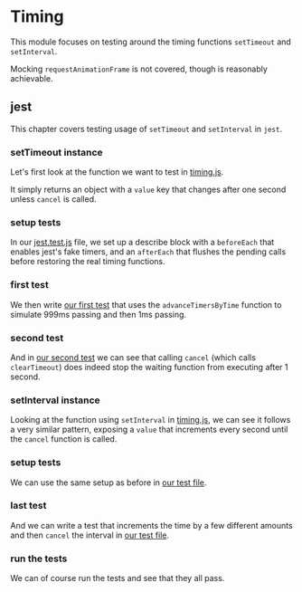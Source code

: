 # Timing

This module focuses on testing around the timing functions `setTimeout` and `setInterval`.

Mocking `requestAnimationFrame` is not covered, though is reasonably achievable.

## jest

This chapter covers testing usage of `setTimeout` and `setInterval` in `jest`.

### setTimeout instance

Let's first look at the function we want to test in [timing.js](/Timing/timing.js#L2-10).

It simply returns an object with a `value` key that changes after one second unless `cancel` is called.

### setup tests

In our [jest.test.js](/Timing/jest.test.js#L3-11) file, we set up a describe block with
a `beforeEach` that enables jest's fake timers, and an `afterEach` that flushes the
pending calls before restoring the real timing functions.

### first test

We then write [our first test](/Timing/jest.test.js#L13-22) that uses the
`advanceTimersByTime` function to simulate 999ms passing and then 1ms passing.

### second test

And in [our second test](/Timing/jest.test.js#L24-35) we can see that calling `cancel`
(which calls `clearTimeout`) does indeed stop the waiting function from executing
after 1 second.

### setInterval instance

Looking at the function using `setInterval` in [timing.js](/Timing/timing.js#L12-20), we can see it
follows a very similar pattern, exposing a `value` that increments every second until the `cancel`
function is called.

### setup tests

We can use the same setup as before in [our test file](/Timing/jest.test.js#L38-46).

### last test

And we can write a test that increments the time by a few different amounts and
then `cancel` the interval in [our test file](/Timing/jest.test.js#L48-62).

### run the tests

We can of course run the tests and see that they all pass.

